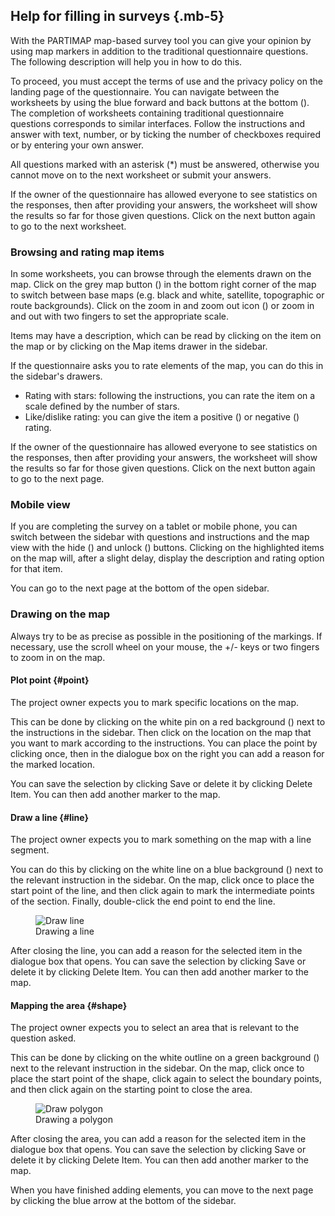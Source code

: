 ## Help for filling in surveys {.mb-5}

With the PARTIMAP map-based survey tool you can give your opinion by using map markers in addition to the traditional questionnaire questions. The following description will help you in how to do this.

To proceed, you must accept the terms of use and the privacy policy on the landing page of the questionnaire. You can navigate between the worksheets by using the blue forward and back buttons at the bottom (<span class="bg-primary rounded text-white mx-1 p-1"><i class="fas fa-fw fa-chevron-left"></i></span><span class="bg-primary rounded text-white mx-1 p-1"><i class="fas fa-fw fa-chevron-right"></i></span>).
The completion of worksheets containing traditional questionnaire questions corresponds to similar interfaces. Follow the instructions and answer with text, number, or by ticking the number of checkboxes required or by entering your own answer.

All questions marked with an asterisk (\*) must be answered, otherwise you cannot move on to the next worksheet or submit your answers.

If the owner of the questionnaire has allowed everyone to see statistics on the responses, then after providing your answers, the worksheet will show the results so far for those given questions. Click on the next button again to go to the next worksheet.

### Browsing and rating map items

In some worksheets, you can browse through the elements drawn on the map. Click on the grey map button (<span class="bg-dark rounded text-white mx-1 p-1"><i class="fas fa-fw fa-map"></i></span>) in the bottom right corner of the map to switch between base maps (e.g. black and white, satellite, topographic or route backgrounds). Click on the zoom in and zoom out icon (<span class="bg-dark rounded text-white mx-1 p-1"><i class="fas fa-fw fa-plus"></i></span><span class="bg-dark rounded text-white mx-1 p-1"><i class="fas fa-fw fa-minus"></i></span>) or zoom in and out with two fingers to set the appropriate scale.

Items may have a description, which can be read by clicking on the item on the map or by clicking on the Map items drawer in the sidebar.

If the questionnaire asks you to rate elements of the map, you can do this in the sidebar's drawers.

- Rating with stars: following the instructions, you can rate the item on a scale defined by the number of stars.
- Like/dislike rating: you can give the item a positive (<i class="fas fa-fw fa-thumbs-up text-success"></i>) or negative (<i class="fas fa-fw fa-thumbs-up fa-flip-both text-danger"></i>) rating.

If the owner of the questionnaire has allowed everyone to see statistics on the responses, then after providing your answers, the worksheet will show the results so far for those given questions. Click on the next button again to go to the next page.

### Mobile view

If you are completing the survey on a tablet or mobile phone, you can switch between the sidebar with questions and instructions and the map view with the hide
(<span class="bg-white rounded mx-1 p-1"><i class="fas fa-fw fa-angle-double-left"></i></span>)
and unlock
(<span class="bg-dark rounded mx-1 p-1 text-white"><i class="fas fa-fw fa-angle-double-right"></i></span>)
buttons. Clicking on the highlighted items on the map will, after a slight delay, display the description and rating option for that item.

You can go to the next page at the bottom of the open sidebar.

### Drawing on the map

Always try to be as precise as possible in the positioning of the markings. If necessary, use the scroll wheel on your mouse, the +/- keys or two fingers to zoom in on the map.

#### Plot point {#point}

The project owner expects you to mark specific locations on the map.

This can be done by clicking on the white pin on a red background (<span class="bg-danger rounded text-white mx-1 p-1"><i class="fas fa-fw fa-map-marker-alt"></i></span>) next to the instructions in the sidebar. Then click on the location on the map that you want to mark according to the instructions. You can place the point by clicking once, then in the dialogue box on the right you can add a reason for the marked location.

You can save the selection by clicking Save or delete it by clicking Delete Item. You can then add another marker to the map.

#### Draw a line {#line}

The project owner expects you to mark something on the map with a line segment.

You can do this by clicking on the white line on a blue background (<span class="bg-primary rounded text-white mx-1 p-1"><i class="fas fa-fw fa-route"></i></span>) next to the relevant instruction in the sidebar. On the map, click once to place the start point of the line, and then click again to mark the intermediate points of the section. Finally, double-click the end point to end the line.

<div class="row mb-5">
	<div class="col-12 col-lg-10 mx-auto mt-4">
		<figure class="figure">
			<img alt="Draw line" class="figure-img img-fluid rounded shadow-sm" src="/help/line-en.png">
			<figcaption class="figure-caption text-center">
				Drawing a line
			</figcaption>
		</figure>
	</div>
</div>

After closing the line, you can add a reason for the selected item in the dialogue box that opens. You can save the selection by clicking Save or delete it by clicking Delete Item. You can then add another marker to the map.

#### Mapping the area {#shape}

The project owner expects you to select an area that is relevant to the question asked.

This can be done by clicking on the white outline on a green background (<span class="bg-success rounded text-white mx-1 p-1"><i class="fas fa-fw fa-draw-polygon"></i></span>) next to the relevant instruction in the sidebar. On the map, click once to place the start point of the shape, click again to select the boundary points, and then click again on the starting point to close the area.

<div class="row mb-5">
	<div class="col-12 col-lg-10 mx-auto mt-4">
		<figure class="figure">
			<img alt="Draw polygon" class="figure-img img-fluid rounded shadow-sm"
				src="/help/polygon-en.png">
			<figcaption class="figure-caption text-center">
				Drawing a polygon
			</figcaption>
		</figure>
	</div>
</div>

After closing the area, you can add a reason for the selected item in the dialogue box that opens. You can save the selection by clicking Save or delete it by clicking Delete Item. You can then add another marker to the map.

When you have finished adding elements, you can move to the next page by clicking the blue arrow at the bottom of the sidebar.
